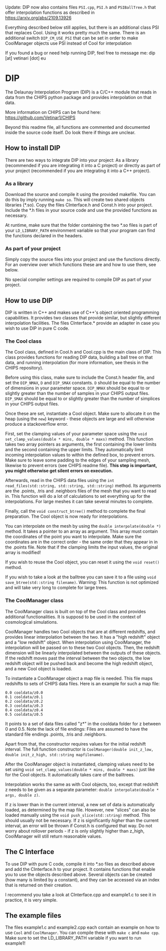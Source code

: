 Update: DIP now also contains files `PSI.cpp`, `PSI.h` and `PSIBallTree.h` that offer interpolation functions as described in https://arxiv.org/abs/2109.13926

Everything described below still applies, but there is an additional class PSI that replaces Cool. Using it works pretty much the same. There is an additional switch `DIP_CM_USE_PSI` that can be set in order to make CoolManager objects use PSI instead of Cool for interpolation

If you found a bug or need help running DIP, feel free to message me: dip [at] vetinari [dot] eu

# DIP

The Delaunay Interpolation Program (DIP) is a C/C++ module that reads in data from the CHIPS python package and
provides interpolation on that data.

More information on CHIPS can be found here: https://github.com/Vetinar1/CHIPS

Beyond this readme file, all functions are commented and documented inside the source code itself.
Do look there if things are unclear.

## How to install DIP

There are two ways to integrate DIP into your project:
As a library (recommended if you are integrating it into a C project) or directly as part of your project
(recommended if you are integrating it into a C++ project).

### As a library

Download the source and compile it using the provided makefile. You can do this by imply running `make so`.
This will create two shared objects libraries (*.so).
Copy the files CInterface.h and Const.h into your project.
Include the *.h files in your source code and use the provided functions as necessary.

At runtime, make sure that the folder containing the two *.so files is part of your `LD_LIBRARY_PATH` environment
variable so that your program can find the functions declared in the headers.


### As part of your project

Simply copy the source files into your project and use the functions directly.
For an overview over which functions these are and how to use them, see below.

No special compiler settings are required to compile DIP as part of your project.


## How to use DIP

DIP is written in C++ and makes use of C++'s object oriented programming capabilities.
It provides two classes that provide similar, but slightly different interpolation facilities.
The files CInterface.* provide an adapter in case you wish to use DIP in pure C code.


### The Cool class

The Cool class, defined in Cool.h and Cool.cpp is the main class of DIP.
This class provides functions for reading DIP data, building a ball tree on that data, and running interpolation
(for more information, see thesis in the CHIPS repository).

Before using this class, make sure to include the Const.h header file, and set the `DIP_NMAX`, `D` and `DIP_SMAX` constants.
`D` should be equal to the number of dimensions in your parameter space.
`DIP_NMAX` should be equal to or slightly greater than the number of samples in your CHIPS output files.
`DIP_SMAX` should be equal to or slightly greater than the number of simplices in your CHIPS output files.

Once these are set, instantiate a Cool object. Make sure to allocate it on the heap (using the `new`) keyword -
these objects are large and will otherwise produce a stackoverflow error.

First, set the clamping values of your parameter space using the `void set_clamp_values(double * mins, double * maxs)` method.
This function takes two array pointers as arguments, the first containing the lower limits and the second containing
the upper limits.
They automatically limit incoming interpolation values to within the defined box, to prevent errors.
Make sure to leave some padding to the edges of your sampling mesh, likewise to prevent errors (see CHIPS readme file).
**This step is important, you might otherwise get silent errors on execution.**

Afterwards, read in the CHIPS data files using the `int read_files(std::string, std::string, std::string)` method.
Its arguments are the .points, .tris and .neighbors files of the mesh that you want to read in.
This function will do a lot of calculations to set everything up for the interpolations.
For large meshes it can take several minutes to complete.

Finally, call the `void construct_btree()` method to complete the final preparation.
The Cool object is now ready for interpolations.

You can interpolate on the mesh by using the `double interpolate(double *)` method.
It takes a pointer to an array as argument. This array must contain the coordinates of the point you want to interpolate.
Make sure the coordinates are in the correct order - the same order that they appear in in the .points file.
Note that if the clamping limits the input values, the original array is modified!

If you wish to reuse the Cool object, you can reset it using the `void reset()` method.

If you wish to take a look at the balltree you can save it to a file using `void save_btree(std::string filename)`.
Warning: This function is not optimized and will take very long to complete for large trees.


### The CoolManager class

The CoolManager class is built on top of the Cool class and provides additional functionalities.
It is supposd to be used in the context of cosmological simulations.

CoolManager handles two Cool objects that are at different redshifts, and provides linear interpolation between the two.
It has a "high redshift" object and a "low redshift" object.
When interpolation using CoolManager, the interpolation will be passed on to these two Cool objects.
Then, the redshift dimension will be linearly interpolated between the outputs of these objects.
If the redshift moves past the interval between the two objects, the low redshift object will be pushed back and 
become the high redshift object, and a new Cool object is loaded.

To instantiate a CoolManager object a map file is needed. This file maps redshifts to sets of CHIPS data files.
Here is an example for such a map file:

```
0.0 cooldata/z0.0
0.1 cooldata/z0.1
0.2 cooldata/z0.2
0.3 cooldata/z0.3
0.4 cooldata/z0.4
0.5 cooldata/z0.5
```

It points to a set of data files called "z*" in the cooldata folder for z between 0 and 0.5.
Note the lack of file endings: Files are assumed to have the standard file endings .points, .tris and .neighbors.

Apart from that, the constructor requires values for the initial redshift interval.
The full function constructor is `CoolManager(double init_z_low, double init_z_high, std::string mapfilename)`.

After the CoolManager object is instantiated, clamping values need to be set using
`void set_clamp_values(double * mins, double * maxs)` just like for the Cool objects.
It automatically takes care of the balltrees.

Interpolation works the same as with Cool objects, too, except that redshift z needs to be given as a separate
parameter: `double interpolate(double * args, double z)`.

If z is lower than in the current interval, a new set of data is automatically loaded, as determined by the map file.
However, new "slices" can also be loaded manually using the `void push_slice(std::string)` method.
This should usually not be necessary.
If z is significantly *higher* than the current interval, an error will be thrown if Const.h is configured that way.
Do not worry about rollover periods - if z is only slightly higher than z_high, CoolManager will still return
reasonable values.


## The C Interface

To use DIP with pure C code, compile it into *.so files as described above and add the CInterface.h to your project.
It contains functions that enable you to use the objects described above.
Several objects can be created (how many is limited by a constant), and they can be accessed via an index that is
returned on their creation.

I recommend you take a look at CInterface.cpp and example1.c to see it in practice, it is very simple.


## The example files

The files example1.c and example2.cpp each contain an example on how to use `Cool` and `CoolManager`.
You can compile these with `make c` and `make cpp`. Make sure to set the LD_LIBRARY_PATH variable if you want to 
run example1!
